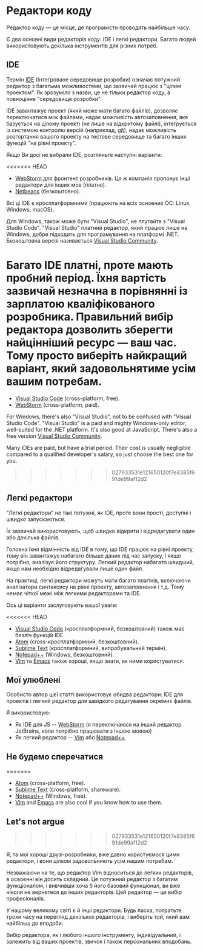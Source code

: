 # Редактори коду

Редактор коду — це місце, де програмісти проводять найбільше часу.

Є два основні види редакторів коду: IDE і легкі редактори. Багато людей використовують декілька інструментів для різних потреб.

## IDE

Термін [IDE](https://uk.wikipedia.org/wiki/Інтегроване_середовище_розробки) (Інтегроване середовище розробки) означає потужний редактор з багатьма можливостями, що зазвичай працює з "цілим проектом". Як зрозуміло з назви, це не тільки редактор коду, а повноцінне "середовище розробки".

IDE завантажує проект (який може мати багато файлів), дозволяє переключатися між файлами, надає можливість автозаповнення, яке базується на цілому проекті (не лише на відкритому файлі), інтегрується із системою контролю версій (наприклад, [git](https://git-scm.com/)), надає можливість розгортання вашого проекту на тестове середовище та багато інших функцій "на рівні проекту".

Якщо Ви досі не вибрали IDE, розгляньте наступні варіанти:

<<<<<<< HEAD
- [WebStorm](http://www.jetbrains.com/webstorm/) для фронтент розробників. Ця ж компанія пропонує інші редактори для інших мов (платно).
- [Netbeans](http://netbeans.org/) (безкоштовно).

Всі ці IDE є кросплатформними (працюють на всіх основних ОС: Linux, Windows, macOS).

Для Windows, також може бути "Visual Studio", не плутайте з "Visual Studio Code". "Visual Studio" платний редактор, який працює лише на Windows, добре підходить для програмування на платформі .NET. Безкоштовна версія називається [Visual Studio Community](https://www.visualstudio.com/vs/community/).

Багато IDE платні, проте мають пробний період. Їхня вартість зазвичай незначна в порівнянні із зарплатою кваліфікованого розробника.
Правильний вибір редактора дозволить зберегти найцінніший ресурс — ваш час.
Тому просто виберіть найкращий варіант, який задовольнятиме усім вашим потребам.
=======
- [Visual Studio Code](https://code.visualstudio.com/) (cross-platform, free).
- [WebStorm](http://www.jetbrains.com/webstorm/) (cross-platform, paid).

For Windows, there's also "Visual Studio", not to be confused with "Visual Studio Code". "Visual Studio" is a paid and mighty Windows-only editor, well-suited for the .NET platform. It's also good at JavaScript. There's also a free version [Visual Studio Community](https://www.visualstudio.com/vs/community/).

Many IDEs are paid, but have a trial period. Their cost is usually negligible compared to a qualified developer's salary, so just choose the best one for you.
>>>>>>> 027933531e121650120f7e8385f691de99af12d2

## Легкі редактори

"Легкі редактори" не такі потужні, як IDE, проте вони прості, доступні і швидко запускаються.

Їх зазвичай використовують, щоб швидко відкрити і відредагувати один або декілька файлів.

Головна їхня відмінність від IDE в тому, що IDE працює на рівні проекту, тому він завантажує набагато більше даних під час запуску, і якщо потрібно, аналізує його структуру. Легкий редактор набагато швидший, якщо нам необхідно відредагували лише один файл.

На практиці, легкі редактори можуть мати багато плаґінів, включаючи аналізатори синтаксису на рівні проекту, автозаповнення і т.д. Тому немає чіткої межі між легкими редакторами та IDE.

Ось ці варіанти заслуговують вашої уваги:

<<<<<<< HEAD
- [Visual Studio Code](https://code.visualstudio.com/) (кросплатформний, безкоштовний) також має безліч функцій IDE.
- [Atom](https://atom.io/) (cross-кросплатформний, безкоштовний).
- [Sublime Text](http://www.sublimetext.com) (кросплатформний, випробувальний термін).
- [Notepad++](https://notepad-plus-plus.org/) (Windows, безкоштовний).
- [Vim](http://www.vim.org/) та [Emacs](https://www.gnu.org/software/emacs/) також хороші, якщо знати, як ними користуватися.

## Мої улюблені

Особисто автор цієї статті використовує обидва редактори: IDE для проектів і легкий редактор для швидкого редагування окремих файлів.

Я використовую:

- Як IDE для JS -- [WebStorm](http://www.jetbrains.com/webstorm/) (я переключаюся на інший редактор JetBrains, коли потрібно працювати з іншою мовою)
- Як легкий редактор -- [Vim](https://www.vim.org/) або [Notepad++](https://notepad-plus-plus.org/).

## Не будемо сперечатися
=======
- [Atom](https://atom.io/) (cross-platform, free).
- [Sublime Text](http://www.sublimetext.com) (cross-platform, shareware).
- [Notepad++](https://notepad-plus-plus.org/) (Windows, free).
- [Vim](http://www.vim.org/) and [Emacs](https://www.gnu.org/software/emacs/) are also cool if you know how to use them.

## Let's not argue
>>>>>>> 027933531e121650120f7e8385f691de99af12d2

Я, та мої хороші друзі-розробники, вже давно користуємося цими редактори, і вони цілком задовольняють усім нашим потребам.

Незважаючи на те, що редактор Vim відноситься до легких редакторів, в освоєнні він досить складний. Це потужний редактор з багатим функціоналом, і вивчивши хоча б його базовий функціонал, ви вже ніколи не вернетеся до інших редакторів.
Цей редактор — це вибір професіоналів.

У нашому великому світі є й інші редактори. Будь ласка, потратьте трохи часу на перегляд декількох редакторів, і виберіть той, який вам найбільш до вподоби.

Вибір редактора, як і любого іншого інструменту, індивідуальний, і залежить від ваших проектів, звичок і також персональних вподобань.
